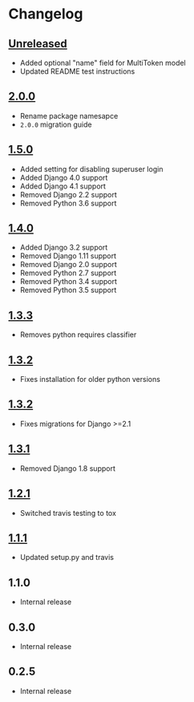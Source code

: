 # Changelog

## [Unreleased]

- Added optional "name" field for MultiToken model
- Updated README test instructions

## [2.0.0]

- Rename package namesapce
- `2.0.0` migration guide

## [1.5.0]

- Added setting for disabling superuser login
- Added Django 4.0 support
- Added Django 4.1 support
- Removed Django 2.2 support
- Removed Python 3.6 support

## [1.4.0]

- Added Django 3.2 support
- Removed Django 1.11 support
- Removed Django 2.0 support
- Removed Python 2.7 support
- Removed Python 3.4 support
- Removed Python 3.5 support

## [1.3.3]

- Removes python requires classifier

## [1.3.2]

- Fixes installation for older python versions

## [1.3.2]

- Fixes migrations for Django >=2.1

## [1.3.1]

- Removed Django 1.8 support

## [1.2.1]

- Switched travis testing to tox

## [1.1.1]

- Updated setup.py and travis 

## 1.1.0

- Internal release

## 0.3.0

- Internal release

## 0.2.5

- Internal release

[Unreleased]: https://github.com/anexia/drf-multitokenauth/compare/2.0.0...HEAD
[2.0.0]: https://pypi.org/project/drf-multitokenauth/2.0.0/
[1.5.0]: https://pypi.org/project/django-rest-multitokenauth/1.5.0/
[1.4.0]: https://pypi.org/project/django-rest-multitokenauth/1.4.0/
[1.3.3]: https://pypi.org/project/django-rest-multitokenauth/1.3.3/
[1.3.2]: https://pypi.org/project/django-rest-multitokenauth/1.3.2/
[1.3.1]: https://pypi.org/project/django-rest-multitokenauth/1.3.1/
[1.2.1]: https://pypi.org/project/django-rest-multitokenauth/1.2.1/
[1.1.1]: https://pypi.org/project/django-rest-multitokenauth/1.1.1/
